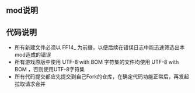 ## mod说明

## 代码说明
- 所有新建文件必须以 FF14_ 为前缀，以便后续在错误日志中能迅速筛选出本mod造成的错误
- 所有游戏原版中使用 UTF-8 with BOM 字符集的文件均使用 UTF-8 with BOM ，否则使用UTF-8字符集
- 所有代码提交都应先提交到自己Fork的仓库，在确定代码功能正常后，再发起拉取请求合并